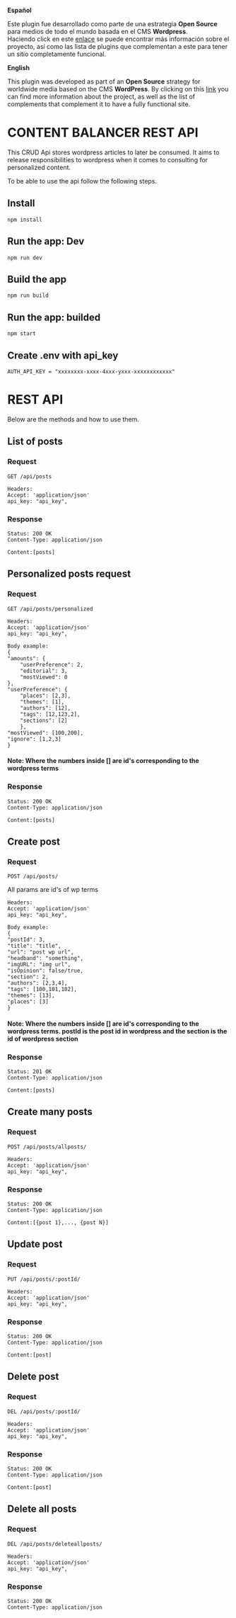 **Español**

Este plugin fue desarrollado como parte de una estrategia **Open Source** para medios de todo el mundo basada en el CMS **Wordpress**.  
Haciendo click en este [enlace](https://tiempoar.com.ar/proyecto-colaborativo/) se puede encontrar más información sobre el proyecto, así como las lista de plugins que complementan a este para tener un sitio completamente funcional.

**English**

This plugin was developed as part of an **Open Source** strategy for worldwide media based on the CMS **WordPress**.
By clicking on this [link](https://tiempoar.com.ar/proyecto-colaborativo/) you can find more information about the project, as well as the list of complements that complement it to have a fully functional site.


# CONTENT BALANCER REST API

This CRUD Api stores wordpress articles to later be consumed. It aims to release responsibilities to wordpress when it comes to consulting for personalized content.

To be able to use the api follow the following steps.

## Install

    npm install

## Run the app: Dev

    npm run dev

## Build the app

    npm run build

## Run the app: builded

    npm start

## Create .env with api_key

    AUTH_API_KEY = "xxxxxxxx-xxxx-4xxx-yxxx-xxxxxxxxxxxx"

# REST API

Below are the methods and how to use them.

## List of posts

### Request

`GET /api/posts`

    Headers:
    Accept: 'application/json'
    api_key: "api_key",

### Response

    Status: 200 OK
    Content-Type: application/json

    Content:[posts]

## Personalized posts request

### Request

`GET /api/posts/personalized`

    Headers:
    Accept: 'application/json'
    api_key: "api_key",

    Body example:
    {
    "amounts": {
        "userPreference": 2,
        "editorial": 3,
        "mostViewed": 0
    },
    "userPreference": {
        "places": [2,3],
        "themes": [1],
        "authors": [12],
        "tags": [12,123,2],
        "sections": [2]
        },
    "mostViewed": [100,200],
    "ignore": [1,2,3]
    }

#### Note: Where the numbers inside [] are id's corresponding to the wordpress terms

### Response

    Status: 200 OK
    Content-Type: application/json

    Content:[posts]

## Create post

### Request

`POST /api/posts/`

All params are id's of wp terms

    Headers:
    Accept: 'application/json'
    api_key: "api_key",

    Body example:
    {
    "postId": 3,
    "title": "title",
    "url": "post wp url",
    "headband": "something",
    "imgURL": "img url",
    "isOpinion": false/true,
    "section": 2,
    "authors": [2,3,4],
    "tags": [100,101,102],
    "themes": [13],
    "places": [3]
    }

#### Note: Where the numbers inside [] are id's corresponding to the wordpress terms. postId is the post id in wordpress and the section is the id of wordpress section

### Response

    Status: 201 OK
    Content-Type: application/json

    Content:[posts]

## Create many posts

### Request

`POST /api/posts/allposts/`

    Headers:
    Accept: 'application/json'
    api_key: "api_key",

### Response

    Status: 200 OK
    Content-Type: application/json

    Content:[{post 1},..., {post N}]

## Update post

### Request

`PUT /api/posts/:postId/`

    Headers:
    Accept: 'application/json'
    api_key: "api_key",

### Response

    Status: 200 OK
    Content-Type: application/json

    Content:[post]

## Delete post

### Request

`DEL /api/posts/:postId/`

    Headers:
    Accept: 'application/json'
    api_key: "api_key",

### Response

    Status: 200 OK
    Content-Type: application/json

    Content:[post]

## Delete all posts

### Request

`DEL /api/posts/deleteallposts/`

    Headers:
    Accept: 'application/json'
    api_key: "api_key",

### Response

    Status: 200 OK
    Content-Type: application/json
